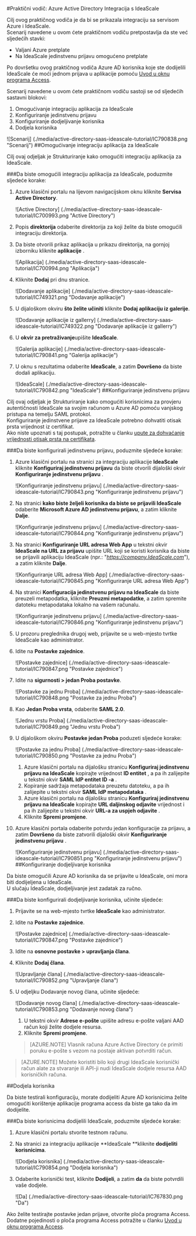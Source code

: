 <properties 
    pageTitle="Praktični vodič: Azure Active Directory Integracija s IdeaScale | Microsoft Azure" 
    description="Saznajte kako koristiti IdeaScale s Azure Active Directory da biste omogućili jedinstvenu prijavu, automatiziranog dodjele resursa i više!" 
    services="active-directory" 
    authors="jeevansd"  
    documentationCenter="na" 
    manager="femila"/>
<tags 
    ms.service="active-directory" 
    ms.devlang="na" 
    ms.topic="article" 
    ms.tgt_pltfrm="na" 
    ms.workload="identity" 
    ms.date="09/29/2016" 
    ms.author="jeedes" />

#<a name="tutorial-azure-active-directory-integration-with-ideascale"></a>Praktični vodič: Azure Active Directory Integracija s IdeaScale
  
Cilj ovog praktičnog vodiča je da bi se prikazala integraciju sa servisom Azure i IdeaScale.  
Scenarij navedene u ovom ćete praktičnom vodiču pretpostavlja da ste već sljedećih stavki:

-   Valjani Azure pretplate
-   Na IdeaScale jedinstvenu prijavu omogućeno pretplate
  
Po dovršetku ovog praktičnog vodiča Azure AD korisnika koje ste dodijelili IdeaScale će moći jednom prijava u aplikacije pomoću [Uvod u oknu programa Access](active-directory-saas-access-panel-introduction.md).
  
Scenarij navedene u ovom ćete praktičnom vodiču sastoji se od sljedećih sastavni blokovi:

1.  Omogućivanje integraciju aplikacija za IdeaScale
2.  Konfiguriranje jedinstvenu prijavu
3.  Konfiguriranje dodjeljivanje korisnika
4.  Dodjela korisnika

![Scenarij] (./media/active-directory-saas-ideascale-tutorial/IC790838.png "Scenarij")
##<a name="enabling-the-application-integration-for-ideascale"></a>Omogućivanje integraciju aplikacija za IdeaScale
  
Cilj ovaj odjeljak je Strukturiranje kako omogućiti integraciju aplikacija za IdeaScale.

###<a name="to-enable-the-application-integration-for-ideascale-perform-the-following-steps"></a>Da biste omogućili integraciju aplikacija za IdeaScale, poduzmite sljedeće korake:

1.  Azure klasični portalu na lijevom navigacijskom oknu kliknite **Servisa Active Directory**.

    ![Active Directory] (./media/active-directory-saas-ideascale-tutorial/IC700993.png "Active Directory")

2.  Popis **direktorija** odaberite direktorija za koji želite da biste omogućili integraciju direktorija.

3.  Da biste otvorili prikaz aplikacija u prikazu direktorija, na gornjoj izborniku kliknite **aplikacije** .

    ![Aplikacija] (./media/active-directory-saas-ideascale-tutorial/IC700994.png "Aplikacija")

4.  Kliknite **Dodaj** pri dnu stranice.

    ![Dodavanje aplikacije] (./media/active-directory-saas-ideascale-tutorial/IC749321.png "Dodavanje aplikacije")

5.  U dijaloškom okviru **što želite učiniti** kliknite **Dodaj aplikaciju iz galerije**.

    ![Dodavanje aplikacije iz gallerry] (./media/active-directory-saas-ideascale-tutorial/IC749322.png "Dodavanje aplikacije iz gallerry")

6.  U **okvir za pretraživanje**upišite **IdeaScale**.

    ![Galerija aplikacije] (./media/active-directory-saas-ideascale-tutorial/IC790841.png "Galerija aplikacije")

7.  U oknu s rezultatima odaberite **IdeaScale**, a zatim **Dovršeno** da biste dodali aplikaciju.

    ![IdeaScale] (./media/active-directory-saas-ideascale-tutorial/IC790842.png "IdeaScale")
##<a name="configuring-single-sign-on"></a>Konfiguriranje jedinstvenu prijavu
  
Cilj ovaj odjeljak je Strukturiranje kako omogućiti korisnicima za provjeru autentičnosti IdeaScale sa svojim računom u Azure AD pomoću vanjskog pristupa na temelju SAML protokol.  
Konfiguriranje jedinstvene prijave za IdeaScale potrebno dohvatiti otisak prsta vrijednost iz certifikat.  
Ako niste upoznati s taj postupak, potražite u članku [upute za dohvaćanje vrijednosti otisak prsta na certifikata](http://youtu.be/YKQF266SAxI).

###<a name="to-configure-single-sign-on-perform-the-following-steps"></a>Da biste konfigurirali jedinstvenu prijavu, poduzmite sljedeće korake:

1.  Azure klasični portalu na stranici za integraciju aplikacije **IdeaScale** kliknite **Konfiguriraj jedinstvenu prijavu** da biste otvorili dijaloški okvir **Konfiguriranje jedinstvenu prijavu** .

    ![Konfiguriranje jedinstvenu prijavu] (./media/active-directory-saas-ideascale-tutorial/IC790843.png "Konfiguriranje jedinstvenu prijavu")

2.  Na stranici **kako biste željeli korisnika da biste se prijavili IdeaScale** odaberite **Microsoft Azure AD jedinstvenu prijavu**, a zatim kliknite **Dalje**.

    ![Konfiguriranje jedinstvenu prijavu] (./media/active-directory-saas-ideascale-tutorial/IC790844.png "Konfiguriranje jedinstvenu prijavu")

3.  Na stranici **Konfiguriranje URL adresa Web App** u tekstni okvir **IdeaScale na URL za prijavu** upišite URL koji se koristi korisnika da biste se prijavili aplikaciju IdeaScale (npr.: "*https://company.IdeaScale.com*"), a zatim kliknite **Dalje**.

    ![Konfiguriranje URL adresa Web App] (./media/active-directory-saas-ideascale-tutorial/IC790845.png "Konfiguriranje URL adresa Web App")

4.  Na stranici **Konfiguracija jedinstvenu prijavu na IdeaScale** da biste preuzeli metapodatka, kliknite **Preuzmi metapodatke**, a zatim spremite datoteku metapodataka lokalno na vašem računalu.

    ![Konfiguriranje jedinstvenu prijavu] (./media/active-directory-saas-ideascale-tutorial/IC790846.png "Konfiguriranje jedinstvenu prijavu")

5.  U prozoru preglednika drugoj web, prijavite se u web-mjesto tvrtke IdeaScale kao administrator.

6.  Idite na **Postavke zajednice**.

    ![Postavke zajednice] (./media/active-directory-saas-ideascale-tutorial/IC790847.png "Postavke zajednice")

7.  Idite na **sigurnosti \> jedan Proba postavke**.

    ![Postavke za jednu Proba] (./media/active-directory-saas-ideascale-tutorial/IC790848.png "Postavke za jednu Proba")

8.  Kao **Jedan Proba vrsta**, odaberite **SAML 2.0**.

    ![Jednu vrstu Proba] (./media/active-directory-saas-ideascale-tutorial/IC790849.png "Jednu vrstu Proba")

9.  U dijaloškom okviru **Postavke jedan Proba** poduzeti sljedeće korake:

    ![Postavke za jednu Proba] (./media/active-directory-saas-ideascale-tutorial/IC790850.png "Postavke za jednu Proba")

    1.  Azure klasični portalu na dijalošku stranicu **Konfiguriraj jedinstvenu prijavu na IdeaScale** kopirajte vrijednost **ID entitet** , a pa ih zalijepite u tekstni okvir **SAML IdP entitet ID -a** .
    2.  Kopiranje sadržaja metapodataka preuzetu datoteku, a pa ih zalijepite u tekstni okvir **SAML IdP metapodataka** .
    3.  Azure klasični portalu na dijalošku stranicu **Konfiguriraj jedinstvenu prijavu na IdeaScale** kopirajte **URL daljinskog odjavite** vrijednost i pa ih zalijepite u tekstni okvir **URL-a za uspjeh odjavite** .
    4.  Kliknite **Spremi promjene**.

10. Azure klasični portala odaberite potvrdu jedan konfiguracije za prijavu, a zatim **Dovršeno** da biste zatvorili dijaloški okvir **Konfiguriranje jedinstvenu prijavu** .

    ![Konfiguriranje jedinstvenu prijavu] (./media/active-directory-saas-ideascale-tutorial/IC790851.png "Konfiguriranje jedinstvenu prijavu")
##<a name="configuring-user-provisioning"></a>Konfiguriranje dodjeljivanje korisnika
  
Da biste omogućili Azure AD korisnika da se prijavite u IdeaScale, oni mora biti dodijeljena u IdeaScale.  
U slučaju IdeaScale, dodjeljivanje jest zadatak za ručno.

###<a name="to-configure-user-provisioning-perform-the-following-steps"></a>Da biste konfigurirali dodjeljivanje korisnika, učinite sljedeće:

1.  Prijavite se na web-mjesto tvrtke **IdeaScale** kao administrator.

2.  Idite na **Postavke zajednice**.

    ![Postavke zajednice] (./media/active-directory-saas-ideascale-tutorial/IC790847.png "Postavke zajednice")

3.  Idite na **osnovne postavke \> upravljanja člana**.

4.  Kliknite **Dodaj člana**.

    ![Upravljanje člana] (./media/active-directory-saas-ideascale-tutorial/IC790852.png "Upravljanje člana")

5.  U odjeljku Dodavanje novog člana, učinite sljedeće:

    ![Dodavanje novog člana] (./media/active-directory-saas-ideascale-tutorial/IC790853.png "Dodavanje novog člana")

    1.  U tekstni okvir **Adrese e-pošte** upišite adresu e-pošte valjani AAD račun koji želite dodjele resursa.
    2.  Kliknite **Spremi promjene**.

    >[AZURE.NOTE] Vlasnik računa Azure Active Directory će primiti poruku e-pošte s vezom na postaje aktivan potvrditi račun.

>[AZURE.NOTE] Možete koristiti bilo koji drugi IdeaScale korisnički račun alate za stvaranje ili API-ji nudi IdeaScale dodjele resursa AAD korisničkih računa.

##<a name="assigning-users"></a>Dodjela korisnika
  
Da biste testirali konfiguraciju, morate dodijeliti Azure AD korisnicima želite omogućiti korištenje aplikacije programa access da biste ga tako da im dodijelite.

###<a name="to-assign-users-to-ideascale-perform-the-following-steps"></a>Da biste korisnicima dodijelili IdeaScale, poduzmite sljedeće korake:

1.  Azure klasični portalu stvorite testnom računu.

2.  Na stranici za integraciju aplikacije **IdeaScale **kliknite **dodijeliti korisnicima**.

    ![Dodjela korisnika] (./media/active-directory-saas-ideascale-tutorial/IC790854.png "Dodjela korisnika")

3.  Odaberite korisnički test, kliknite **Dodijeli**, a zatim **da** da biste potvrdili vaše dodjele.

    ![Da] (./media/active-directory-saas-ideascale-tutorial/IC767830.png "Da")
  
Ako želite testirajte postavke jedan prijave, otvorite ploča programa Access. Dodatne pojedinosti o ploča programa Access potražite u članku [Uvod u oknu programa Access](active-directory-saas-access-panel-introduction.md).